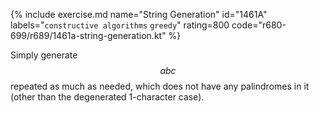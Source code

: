 {% include exercise.md name="String Generation" id="1461A" labels="`constructive algorithms` `greedy`" rating=800 code="r680-699/r689/1461a-string-generation.kt" %}

Simply generate $$abc$$ repeated as much as needed, which does not have any palindromes in it (other than the degenerated 1-character case).
